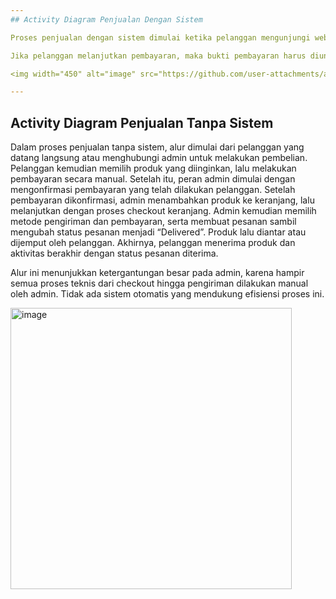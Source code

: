```yaml
---
## Activity Diagram Penjualan Dengan Sistem

Proses penjualan dengan sistem dimulai ketika pelanggan mengunjungi website Kripik Isal. Pelanggan dapat langsung melihat dan memilih produk yang tersedia. Jika tertarik, pelanggan akan menambahkan produk ke keranjang. Pada titik ini, sistem akan meminta pelanggan untuk melakukan login atau mendaftar akun terlebih dahulu jika belum memiliki akun. Setelah berhasil login, pelanggan  dapat mengecek kembali isi keranjang sebelum melanjutkan ke proses checkout. Pada tahap checkout, pelanggan memilih metode pengiriman dan jenis pembayaran melalui transfer bank. Setelah konfirmasi checkout, sistem akan menampilkan invoice pembayaran beserta instruksi transfer.

Jika pelanggan melanjutkan pembayaran, maka bukti pembayaran harus diunggah ke dalam sistem. Setelah itu, admin akan menerima notifikasi bahwa ada pesanan baru yang menunggu verifikasi pembayaran. Admin kemudian memverifikasi bukti pembayaran dan mengubah status pesanan menjadi “Confirmed”. Selanjutnya, admin memproses pesanan tersebut dan menyiapkan produk dan memperbarui status pesanan menjadi “Processing”. Setelah barang dikirim, admin akan  memasukkan nomor resi pengiriman dan memperbarui status pesanan menjadi “Shipped”. Pelanggan dapat memeriksa status pesanan melalui menu “Your Orders”. Setelah produk diterima, pelanggan mengonfirmasi penerimaan dan sistem akan otomatis mengubah status pesanan menjadi “Delivered”. Setelah itu, pelanggan diberi opsi untuk memberikan rating dan ulasan terhadap produk serta layanan. Jika tidak ada keluhan, maka proses berakhir. Namun apabila terdapat masalah, pelanggan dapat mengajukan komplain melalui sistem dan admin akan menanggapinya secara langsung untuk menyelesaikan masalah tersebut. 

<img width="450" alt="image" src="https://github.com/user-attachments/assets/9216a164-2750-4748-8bd6-58e920fa15b8" />

---
```

## Activity Diagram Penjualan Tanpa Sistem

Dalam proses penjualan tanpa sistem, alur dimulai dari pelanggan yang datang langsung atau menghubungi admin untuk melakukan pembelian. Pelanggan kemudian memilih produk yang diinginkan, lalu melakukan pembayaran secara manual. Setelah itu, peran admin dimulai dengan mengonfirmasi pembayaran yang telah dilakukan pelanggan. Setelah pembayaran dikonfirmasi, admin menambahkan produk ke keranjang, lalu melanjutkan dengan proses checkout keranjang. Admin kemudian memilih metode pengiriman dan pembayaran, serta membuat pesanan sambil mengubah status pesanan menjadi “Delivered”. Produk lalu diantar atau dijemput oleh pelanggan. Akhirnya, pelanggan menerima produk dan aktivitas berakhir dengan status pesanan diterima.

Alur ini menunjukkan ketergantungan besar pada admin, karena hampir semua proses teknis dari checkout hingga pengiriman dilakukan manual oleh admin. Tidak ada sistem otomatis yang mendukung efisiensi proses ini.

<img width="450" alt="image" src="https://github.com/user-attachments/assets/b728487a-3d7a-4605-bd1d-a1d493afc7ac" />
